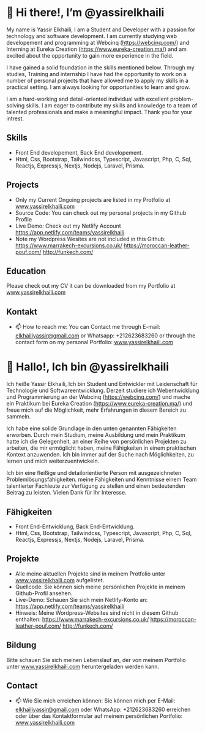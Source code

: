 # 👋 Hi there!, I’m @yassirelkhaili

My name is Yassir Elkhaili, I am a Student and Developer with a passion for technology and software development. I am currently studying web developement and programming at Webcinq (https://webcinq.com/) and Interning at Eureka Creation (https://www.eureka-creation.ma/) and am excited about the opportunity to gain more experience in the field.

I have gained a solid foundation in the skills mentioned below. Through my studies, Training and internship I have had the opportunity to work on a number of personal projects that have allowed me to apply my skills in a practical setting. I am always looking for opportunities to learn and grow.

I am a hard-working and detail-oriented individual with excellent problem-solving skills. I am eager to contribute my skills and knowledge to a team of talented professionals and make a meaningful impact. Thank you for your intrest.

## Skills

- Front End developement, Back End developement.
- Html, Css, Bootstrap, Tailwindcss, Typescript, Javascript, Php, C, Sql, Reactjs, Expressjs, Nextjs, Nodejs, Laravel, Prisma.

## Projects
- Only my Current Ongoing projects are listed in my Protfolio at www.yassirelkhaili.com
- Source Code: You can check out my personal projects in my Github Profile
- Live Demo: Check out my Netlify Account https://app.netlify.com/teams/yassirelkhaili
- Note my Wordpress Wesites are not included in this Github:  https://www.marrakech-excursions.co.uk/ https://moroccan-leather-pouf.com/ 
http://funkech.com/

## Education

Please check out my CV it can be downloaded from my Portfolio at www.yassirelkhaili.com

## Kontakt

- 📫 How to reach me: 
You can Contact me through E-mail: elkhailiyassir@gmail.com or Whatsapp: +212623683260 or through the contact form on my personal Portfolio: www.yassirelkhaili.com

#
#

# 👋 Hallo!, Ich bin @yassirelkhaili

Ich heiße Yassir Elkhaili, Ich bin Student und Entwickler mit Leidenschaft für Technologie und Softwareentwicklung. Derzeit studiere ich Webentwicklung und Programmierung an der Webcinq (https://webcinq.com/) und mache ein Praktikum bei Eureka Creation (https://www.eureka-creation.ma/) und freue mich auf die Möglichkeit, mehr Erfahrungen in diesem Bereich zu sammeln.

Ich habe eine solide Grundlage in den unten genannten Fähigkeiten erworben. Durch mein Studium, meine Ausbildung und mein Praktikum hatte ich die Gelegenheit, an einer Reihe von persönlichen Projekten zu arbeiten, die mir ermöglicht haben, meine Fähigkeiten in einem praktischen Kontext anzuwenden. Ich bin immer auf der Suche nach Möglichkeiten, zu lernen und mich weiterzuentwickeln.

Ich bin eine fleißige und detailorientierte Person mit ausgezeichneten Problemlösungsfähigkeiten. meine Fähigkeiten und Kenntnisse einem Team talentierter Fachleute zur Verfügung zu stellen und einen bedeutenden Beitrag zu leisten. Vielen Dank für Ihr Interesse.

## Fähigkeiten

- Front End-Entwicklung, Back End-Entwicklung.
- Html, Css, Bootstrap, Tailwindcss, Typescript, Javascript, Php, C, Sql, Reactjs, Expressjs, Nextjs, Nodejs, Laravel, Prisma.

## Projekte
 
- Alle meine aktuellen Projekte sind in meinem Protfolio unter www.yassirelkhaili.com aufgelistet.
- Quellcode: Sie können sich meine persönlichen Projekte in meinem Github-Profil ansehen.
- Live-Demo: Schauen Sie sich mein Netlify-Konto an: https://app.netlify.com/teams/yassirelkhaili
- Hinweis: Meine Wordpress-Websites sind nicht in diesem Github enthalten: https://www.marrakech-excursions.co.uk/ https://moroccan-leather-pouf.com/ http://funkech.com/
## Bildung

Bitte schauen Sie sich meinen Lebenslauf an, der von meinem Portfolio unter www.yassirelkhaili.com heruntergeladen werden kann.

## Contact

- 📫 Wie Sie mich erreichen können: 
Sie können mich per E-Mail: elkhailiyassir@gmail.com oder WhatsApp: +212623683260 erreichen oder über das Kontaktformular auf meinem persönlichen Portfolio: www.yassirelkhaili.com

